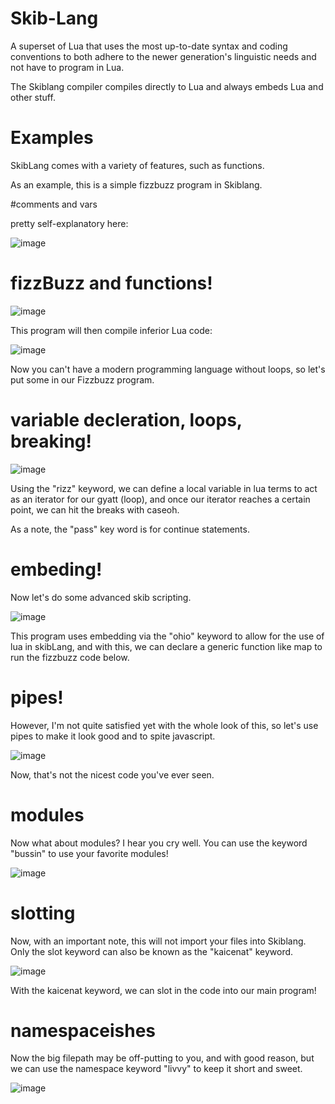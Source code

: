 # Skib-Lang
A superset of Lua that uses the most up-to-date syntax and coding conventions to both adhere to the newer generation's linguistic needs and not have to program in Lua.

The Skiblang compiler compiles directly to Lua and always embeds Lua and other stuff.

# Examples

SkibLang comes with a variety of features, such as functions.

As an example, this is a simple fizzbuzz program in Skiblang.

#comments and vars

pretty self-explanatory here:

![image](https://github.com/AlexanderMeade/Skib-Lang/assets/128431625/1ddedc88-d8e2-46f7-9f0d-5544930e7336)


# fizzBuzz and functions!

![image](https://github.com/AlexanderMeade/Skib-Lang/assets/128431625/316a0be8-bcf3-4d49-bb9e-710cd72acb6f)

This program will then compile inferior Lua code: 

![image](https://github.com/AlexanderMeade/Skib-Lang/assets/128431625/9797cdab-6d73-4c52-9311-acfea5f13c6a)

Now you can't have a modern programming language without loops, so let's put some in our Fizzbuzz program.

# variable decleration, loops, breaking!

![image](https://github.com/AlexanderMeade/Skib-Lang/assets/128431625/b07ebac9-c91d-4684-babf-5723fc576ac5)

Using the "rizz" keyword, we can define a local variable in lua terms to act as an iterator for our gyatt (loop), and once our iterator reaches a certain point, we can hit the breaks with caseoh.

As a note, the "pass" key word is for continue statements.

# embeding!

Now let's do some advanced skib scripting.

![image](https://github.com/AlexanderMeade/Skib-Lang/assets/128431625/e51c2989-b7b9-4667-bd2b-553a572dd869)

This program uses embedding via the "ohio" keyword to allow for the use of lua in skibLang, and with this, we can declare a generic function like map to run the fizzbuzz code below.

# pipes!

However, I'm not quite satisfied yet with the whole look of this, so let's use pipes to make it look good and to spite javascript. 

![image](https://github.com/AlexanderMeade/Skib-Lang/assets/128431625/cb842e7c-35fd-45f0-8001-6ca974db7d30)

Now, that's not the nicest code you've ever seen.

# modules

Now what about modules? I hear you cry well. You can use the keyword "bussin" to use your favorite modules!

![image](https://github.com/AlexanderMeade/Skib-Lang/assets/128431625/edaf3573-c6b7-44de-bf8d-fc64dcdefb03)

# slotting

Now, with an important note, this will not import your files into Skiblang. Only the slot keyword can also be known as the "kaicenat" keyword.

![image](https://github.com/AlexanderMeade/Skib-Lang/assets/128431625/3d8aa65f-2425-4fd1-b959-2f0063afaaaf)

With the kaicenat keyword, we can slot in the code into our main program!

# namespaceishes

Now the big filepath may be off-putting to you, and with good reason, but we can use the namespace keyword "livvy" to keep it short and sweet.


![image](https://github.com/AlexanderMeade/Skib-Lang/assets/128431625/d712cd53-67e9-4478-8ce6-fce389556286)


